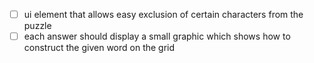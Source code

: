 - [ ] ui element that allows easy exclusion of certain characters from the puzzle
- [ ] each answer should display a small graphic which shows how to construct the given word on the grid
